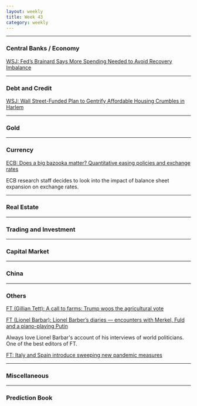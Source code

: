 ```yaml
---
layout: weekly
title: Week 43
category: weekly
---
```


---
### Central Banks / Economy

[WSJ: Fed’s Brainard Says More Spending Needed to Avoid Recovery Imbalance](
https://www.wsj.com/articles/feds-brainard-says-more-spending-needed-to-avoid-recovery-imbalance-11603284618)

---
### Debt and Credit

[WSJ: Wall Street-Funded Plan to Gentrify Affordable Housing Crumbles in Harlem](
https://www.wsj.com/articles/wall-street-funded-plan-to-gentrify-affordable-housing-crumbles-in-harlem-11603618203?mod=markets_lead_pos5)


---
### Gold

---
### Currency

[ECB: Does a big bazooka matter? Quantitative easing policies and exchange rates](
https://www.ecb.europa.eu/pub/economic-research/resbull/2020/html/ecb.rb201020~85fb68a983.en.html)

ECB research staff decides to look into the impact of balance sheet expansion
on exchange rates.

---
### Real Estate

---
### Trading and Investment

---
### Capital Market

---
### China

---
### Others

[FT (Gillian Tett): A call to farms: Trump woos the agricultural vote](
https://www.ft.com/content/548e9fbe-aebc-447c-9a2b-5b4474ffeadd)

[FT (Lionel Barbar): Lionel Barber’s diaries — encounters with Merkel, Fuld and a piano-playing Putin](
https://www.ft.com/content/420c2415-6a95-4f23-b16e-48353f4556ba)

Always love Lionel Barbar's account of his interviews of world politicians. One
of the best editors of FT.

[FT: Italy and Spain introduce sweeping new pandemic measures](
https://www.ft.com/content/8d14f560-427c-451f-90df-8b464901d190)

---
### Miscellaneous

---
### Prediction Book
